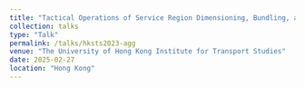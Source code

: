 ```yaml
---
title: "Tactical Operations of Service Region Dimensioning, Bundling, and Matching for On-Demand Food Delivery Services."
collection: talks
type: "Talk"
permalink: /talks/hksts2023-agg
venue: "The University of Hong Kong Institute for Transport Studies"
date: 2025-02-27
location: "Hong Kong"
---
```

